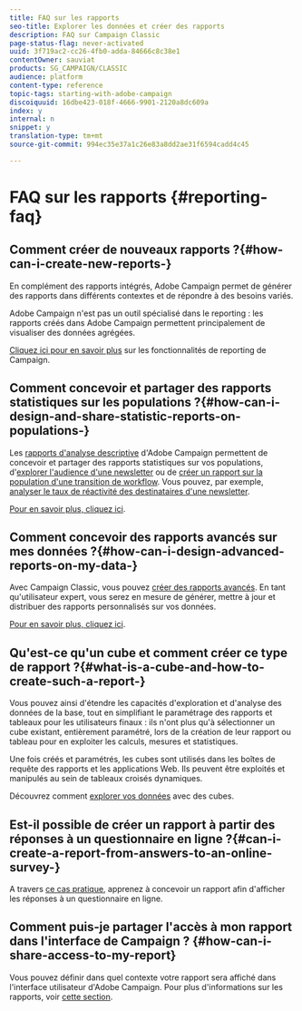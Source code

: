 ```yaml
---
title: FAQ sur les rapports
seo-title: Explorer les données et créer des rapports
description: FAQ sur Campaign Classic
page-status-flag: never-activated
uuid: 3f719ac2-cc26-4fb0-adda-84666c8c38e1
contentOwner: sauviat
products: SG_CAMPAIGN/CLASSIC
audience: platform
content-type: reference
topic-tags: starting-with-adobe-campaign
discoiquuid: 16dbe423-018f-4666-9901-2120a8dc609a
index: y
internal: n
snippet: y
translation-type: tm+mt
source-git-commit: 994ec35e37a1c26e83a8dd2ae31f6594cadd4c45

---
```



# FAQ sur les rapports {#reporting-faq}

## Comment créer de nouveaux rapports ?{#how-can-i-create-new-reports-}

En complément des rapports intégrés, Adobe Campaign permet de générer des rapports dans différents contextes et de répondre à des besoins variés.

Adobe Campaign n&#39;est pas un outil spécialisé dans le reporting : les rapports créés dans Adobe Campaign permettent principalement de visualiser des données agrégées.

[Cliquez ici pour en savoir plus](../../reporting/using/about-adobe-campaign-reporting-tools.md) sur les fonctionnalités de reporting de Campaign.

## Comment concevoir et partager des rapports statistiques sur les populations ?{#how-can-i-design-and-share-statistic-reports-on-populations-}

Les [rapports d&#39;analyse descriptive](../../reporting/using/about-descriptive-analysis.md) d&#39;Adobe Campaign permettent de concevoir et partager des rapports statistiques sur vos populations, d&#39;[explorer l&#39;audience d&#39;une newsletter](../../reporting/using/use-cases.md#analyzing-a-population) ou de [créer un rapport sur la population d&#39;une transition de workflow](../../reporting/using/use-cases.md#analyzing-a-transition-target-in-a-workflow). Vous pouvez, par exemple, [analyser le taux de réactivité des destinataires d&#39;une newsletter](../../reporting/using/use-cases.md#analyzing-recipient-tracking-logs).

[Pour en savoir plus, cliquez ici](../../reporting/using/about-descriptive-analysis.md).

## Comment concevoir des rapports avancés sur mes données ?{#how-can-i-design-advanced-reports-on-my-data-}

Avec Campaign Classic, vous pouvez [créer des rapports avancés](../../reporting/using/about-reports-creation-in-campaign.md). En tant qu&#39;utilisateur expert, vous serez en mesure de générer, mettre à jour et distribuer des rapports personnalisés sur vos données.

[Pour en savoir plus, cliquez ici](../../reporting/using/about-reports-creation-in-campaign.md).

## Qu&#39;est-ce qu&#39;un cube et comment créer ce type de rapport ?{#what-is-a-cube-and-how-to-create-such-a-report-}

Vous pouvez ainsi d&#39;étendre les capacités d&#39;exploration et d&#39;analyse des données de la base, tout en simplifiant le paramétrage des rapports et tableaux pour les utilisateurs finaux : ils n&#39;ont plus qu&#39;à sélectionner un cube existant, entièrement paramétré, lors de la création de leur rapport ou tableau pour en exploiter les calculs, mesures et statistiques.

Une fois créés et paramétrés, les cubes sont utilisés dans les boîtes de requête des rapports et les applications Web. Ils peuvent être exploités et manipulés au sein de tableaux croisés dynamiques.

Découvrez comment [explorer vos données](../../reporting/using/using-cubes-to-explore-data.md) avec des cubes.

## Est-il possible de créer un rapport à partir des réponses à un questionnaire en ligne ?{#can-i-create-a-report-from-answers-to-an-online-survey-}

A travers [ce cas pratique](../../reporting/using/use-case--displaying-report-on-answers-to-an-online-survey.md), apprenez à concevoir un rapport afin d&#39;afficher les réponses à un questionnaire en ligne.

## Comment puis-je partager l&#39;accès à mon rapport dans l&#39;interface de Campaign ? {#how-can-i-share-access-to-my-report}

Vous pouvez définir dans quel contexte votre rapport sera affiché dans l&#39;interface utilisateur d&#39;Adobe Campaign. Pour plus d&#39;informations sur les rapports, voir [cette section](../../reporting/using/configuring-access-to-the-report.md).
